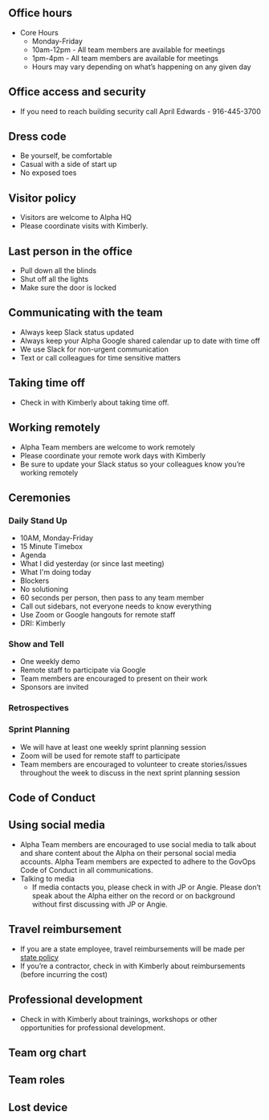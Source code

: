 ## Office hours
  * Core Hours
    * Monday-Friday
    * 10am-12pm - All team members are available for meetings
    * 1pm-4pm - All team members are available for meetings
    * Hours may vary depending on what’s happening on any given day

## Office access and security
  * If you need to reach building security call April Edwards - 916-445-3700

## Dress code
  * Be yourself, be comfortable
  * Casual with a side of start up
  * No exposed toes

## Visitor policy
  * Visitors are welcome to Alpha HQ
  * Please coordinate visits with Kimberly.

## Last person in the office
  * Pull down all the blinds
  * Shut off all the lights
  * Make sure the door is locked

## Communicating with the team
  * Always keep Slack status updated 
  * Always keep your Alpha Google shared calendar up to date with time off
  * We use Slack for non-urgent communication
  * Text or call colleagues for time sensitive matters

## Taking time off
  * Check in with Kimberly about taking time off.

## Working remotely 
  * Alpha Team members are welcome to work remotely 
  * Please coordinate your remote work days with Kimberly 
  * Be sure to update your Slack status so your colleagues know you’re working remotely

## Ceremonies

### Daily Stand Up
 * 10AM, Monday-Friday
 * 15 Minute Timebox  
 * Agenda
  * What I did yesterday (or since last meeting)
  * What I'm doing today
  * Blockers
 * No solutioning
 * 60 seconds per person, then pass to any team member
 * Call out sidebars, not everyone needs to know everything
 * Use Zoom or Google hangouts for remote staff
 * DRI: Kimberly
 
### Show and Tell 
 * One weekly demo
 * Remote staff to participate via Google
 * Team members are encouraged to present on their work
 * Sponsors are invited

### Retrospectives

### Sprint Planning
 * We will have at least one weekly sprint planning session
 * Zoom will be used for remote staff to participate
 * Team members are encouraged to volunteer to create stories/issues throughout the week to discuss in the next sprint planning session
 
## Code of Conduct

## Using social media
 * Alpha Team members are encouraged to use social media to talk about and share content about the Alpha on their personal social media accounts. Alpha Team members are expected to adhere to the GovOps Code of Conduct in all communications.
 * Talking to media
   * If media contacts you, please check in with JP or Angie. Please don’t speak about the Alpha either on the record or on background without first discussing with JP or Angie.

## Travel reimbursement
  * If you are a state employee, travel reimbursements will be made per [state policy](https://www.calhr.ca.gov/employees/pages/travel-reimbursements.aspx)
  * If you’re a contractor, check in with Kimberly about reimbursements (before incurring the cost)
 
## Professional development 
  * Check in with Kimberly about trainings, workshops or other opportunities for professional development.
 
## Team org chart
 
## Team roles 

## Lost device


